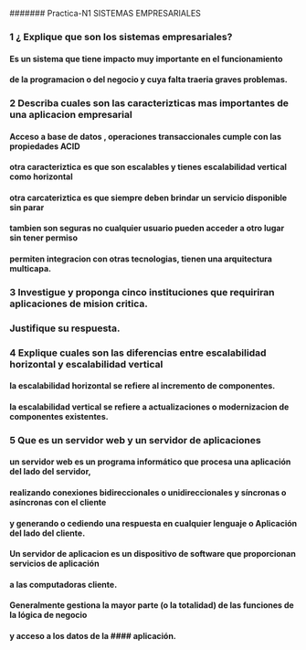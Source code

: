 ####### Practica-N1
SISTEMAS EMPRESARIALES
###  1 ¿ Explique que son los sistemas empresariales?
####     Es un sistema que tiene impacto  muy importante en el funcionamiento
####     de la programacion o del negocio y cuya falta traeria graves problemas.
###  2 Describa cuales son las caracterizticas mas importantes de una aplicacion empresarial
####
####     Acceso a base de datos , operaciones transaccionales cumple con las propiedades ACID
####     otra caracteriztica es que son escalables y tienes escalabilidad vertical como horizontal
####     otra carcateriztica es que siempre deben brindar un servicio disponible sin parar
####     tambien son seguras no cualquier usuario pueden acceder a otro lugar sin tener permiso
####     permiten integracion con otras tecnologias, tienen una arquitectura multicapa.
####
###  3 Investigue y proponga cinco instituciones que requiriran aplicaciones de mision critica.
###    Justifique su respuesta. 
####    
###  4 Explique cuales son las diferencias entre escalabilidad horizontal y escalabilidad vertical
####   la escalabilidad horizontal se refiere al incremento de componentes.
####   la escalabilidad vertical se refiere a actualizaciones o modernizacion de componentes existentes.
###  5 Que es un servidor web y un servidor de aplicaciones
####
####   un servidor web es un programa informático que procesa una aplicación del lado del servidor, 
####   realizando conexiones bidireccionales o unidireccionales y síncronas o asíncronas con el cliente
####   y generando o cediendo una respuesta en cualquier lenguaje o Aplicación del lado del cliente.
####
####   Un servidor de aplicacion es un dispositivo de software que proporcionan servicios de aplicación 
####   a las computadoras cliente.
####   Generalmente gestiona la mayor parte (o la totalidad) de las funciones de la lógica de negocio
####   y acceso a los datos de la ####   aplicación.
